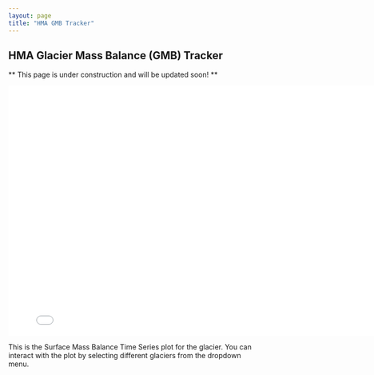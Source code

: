 ```yaml
---
layout: page
title: "HMA GMB Tracker"
---
```


## HMA Glacier Mass Balance (GMB) Tracker
** This page is under construction and will be updated soon! **

<iframe src="/assets/HMA_GMB_Tracker/smb_time_series.html" width="800" height="500" frameborder="0"></iframe>

This is the Surface Mass Balance Time Series plot for the glacier. 
You can interact with the plot by selecting different glaciers from the dropdown menu.
